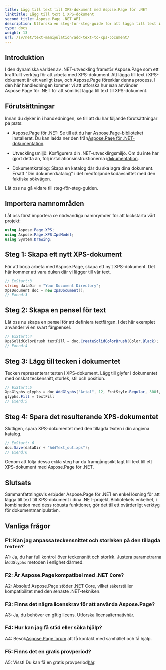 ```yaml
---
title: Lägg till text till XPS-dokument med Aspose.Page för .NET
linktitle: Lägg till text i XPS-dokument
second_title: Aspose.Page .NET API
description: Utforska en steg-för-steg-guide för att lägga till text i XPS-dokument med Aspose.Page för .NET. Förbättra dina .NET-projekt utan ansträngning.
type: docs
weight: 13
url: /sv/net/text-manipulation/add-text-to-xps-document/
---
```

## Introduktion

I den dynamiska världen av .NET-utveckling framstår Aspose.Page som ett kraftfullt verktyg för att arbeta med XPS-dokument. Att lägga till text i XPS-dokument är ett vanligt krav, och Aspose.Page förenklar denna process. I den här handledningen kommer vi att utforska hur man använder Aspose.Page för .NET för att sömlöst lägga till text till XPS-dokument.

## Förutsättningar

Innan du dyker in i handledningen, se till att du har följande förutsättningar på plats:

- Aspose.Page för .NET: Se till att du har Aspose.Page-biblioteket installerat. Du kan ladda ner den från[Aspose.Page för .NET-dokumentation](https://reference.aspose.com/page/net/).

-  Utvecklingsmiljö: Konfigurera din .NET-utvecklingsmiljö. Om du inte har gjort detta än, följ installationsinstruktionerna i[dokumentation](https://reference.aspose.com/page/net/).

- Dokumentkatalog: Skapa en katalog där du ska lagra dina dokument. Ersätt "Din dokumentkatalog" i det medföljande kodavsnittet med den faktiska sökvägen.

Låt oss nu gå vidare till steg-för-steg-guiden.

## Importera namnområden

Låt oss först importera de nödvändiga namnrymden för att kickstarta vårt projekt:

```csharp
using Aspose.Page.XPS;
using Aspose.Page.XPS.XpsModel;
using System.Drawing;
```

## Steg 1: Skapa ett nytt XPS-dokument

För att börja arbeta med Aspose.Page, skapa ett nytt XPS-dokument. Det här kommer att vara duken där vi lägger till vår text.

```csharp
// ExStart:3
string dataDir = "Your Document Directory";
XpsDocument doc = new XpsDocument();
// Exend:3
```

## Steg 2: Skapa en pensel för text

Låt oss nu skapa en pensel för att definiera textfärgen. I det här exemplet använder vi en svart färgpensel.

```csharp
// ExStart:4
XpsSolidColorBrush textFill = doc.CreateSolidColorBrush(Color.Black);
// Exend:4
```

## Steg 3: Lägg till tecken i dokumentet

Tecken representerar texten i XPS-dokument. Lägg till glyfer i dokumentet med önskat teckensnitt, storlek, stil och position.

```csharp
// ExStart:5
XpsGlyphs glyphs = doc.AddGlyphs("Arial", 12, FontStyle.Regular, 300f, 450f, "Hello World!");
glyphs.Fill = textFill;
// Exend:5
```

## Steg 4: Spara det resulterande XPS-dokumentet

Slutligen, spara XPS-dokumentet med den tillagda texten i din angivna katalog.

```csharp
// ExStart: 6
doc.Save(dataDir + "AddText_out.xps");
// Exend:6
```

Genom att följa dessa enkla steg har du framgångsrikt lagt till text till ett XPS-dokument med Aspose.Page för .NET.

## Slutsats

Sammanfattningsvis erbjuder Aspose.Page för .NET en enkel lösning för att lägga till text till XPS-dokument i dina .NET-projekt. Bibliotekets enkelhet, i kombination med dess robusta funktioner, gör det till ett ovärderligt verktyg för dokumentmanipulation.

## Vanliga frågor

### F1: Kan jag anpassa teckensnittet och storleken på den tillagda texten?

 A1: Ja, du har full kontroll över teckensnitt och storlek. Justera parametrarna i`AddGlyphs` metoden i enlighet därmed.

### F2: Är Aspose.Page kompatibel med .NET Core?

A2: Absolut! Aspose.Page stöder .NET Core, vilket säkerställer kompatibilitet med den senaste .NET-tekniken.

### F3: Finns det några licenskrav för att använda Aspose.Page?

 A3: Ja, du behöver en giltig licens. Utforska licensalternativ[här](https://purchase.aspose.com/buy).

### F4: Hur kan jag få stöd eller söka hjälp?

 A4: Besök[Aspose.Page forum](https://forum.aspose.com/c/page/39) att få kontakt med samhället och få hjälp.

### F5: Finns det en gratis provperiod?

 A5: Visst! Du kan få en gratis provperiod[här](https://releases.aspose.com/).
